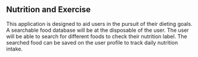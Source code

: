 ## Nutrition and Exercise

This application is designed to aid users in the pursuit of their dieting goals.
A searchable food database will be at the disposable of the user. The user will
be able to search for different foods to check their nutrition label. The
searched food can be saved on the user profile to track daily nutrition intake.
